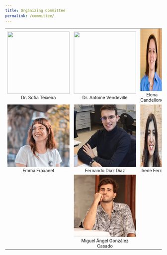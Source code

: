 ```yaml
---
title: Organizing Committee
permalink: /committee/
---
```


| | | |
|:-------------------------:|:-------------------------:|:-------------------------:|
| <img src="/path/to/img1.jpg" width="200" height="200"> <br> Dr. Sofia Teixeira | <img src="/path/to/img2.jpg" width="200" height="200"> <br> Dr. Antoine Vendeville | <img src="/assets/images/elena.jpeg" width="200" height="200"> <br> Elena Candellone |
| <img src="/assets/images/emma.jpg" width="200" height="200"> <br> Emma Fraxanet | <img src="/assets/images/fer.png" width="200" height="200"> <br> Fernando Diaz Diaz | <img src="/assets/images/irene.jpeg" width="200" height="200"> <br> Irene Ferri |
|| <img src="/assets/images/miguel.png" width="200" height="200">  <br> Miguel Ángel González Casado | |
